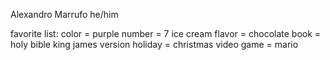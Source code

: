 Alexandro Marrufo
he/him

favorite list:
color = purple
number = 7
ice cream flavor = chocolate
book = holy bible king james version
holiday = christmas
video game = mario
